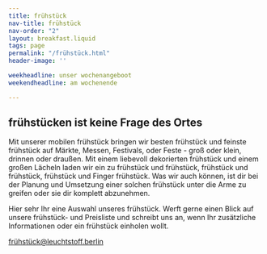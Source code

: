 ```yaml
---
title: frühstück
nav-title: frühstück
nav-order: "2"
layout: breakfast.liquid
tags: page
permalink: "/frühstück.html"
header-image: ''

weekheadline: unser wochenangeboot
weekendheadline: am wochenende

---
```

## frühstücken ist keine Frage des Ortes

Mit unserer mobilen frühstück bringen wir besten frühstück und feinste frühstück auf Märkte, Messen, Festivals, oder Feste - groß oder klein, drinnen oder draußen. Mit einem liebevoll dekorierten frühstück und einem großen Lächeln laden wir ein zu frühstück und frühstück, frühstück und frühstück, frühstück und Finger frühstück. Was wir auch können, ist dir bei der Planung und Umsetzung einer solchen frühstück unter die Arme zu greifen oder sie dir komplett abzunehmen.

Hier sehr Ihr eine Auswahl unseres frühstück. Werft gerne einen Blick auf unsere frühstück- und Preisliste und schreibt uns an, wenn Ihr zusätzliche Informationen oder ein frühstück einholen wollt.

frühstück@leuchtstoff.berlin

